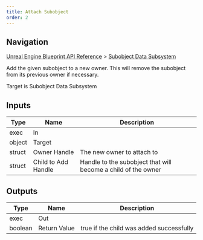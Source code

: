 ```yaml
---
title: Attach Subobject
order: 2
---
```

## Navigation

[Unreal Engine Blueprint API Reference](https://dev.epicgames.com/documentation/en-us/unreal-engine/BlueprintAPI) > [Subobject Data Subsystem](https://dev.epicgames.com/documentation/en-us/unreal-engine/BlueprintAPI/SubobjectDataSubsystem)

Add the given subobject to a new owner. This will remove the subobject from its previous
owner if necessary.

Target is Subobject Data Subsystem

## Inputs

| Type | Name | Description |
| --- | --- | --- |
| exec | In |  |
| object | Target |  |
| struct | Owner Handle | The new owner to attach to |
| struct | Child to Add Handle | Handle to the subobject that will become a child of the owner |

## Outputs

| Type | Name | Description |
| --- | --- | --- |
| exec | Out |  |
| boolean | Return Value | true if the child was added successfully |
